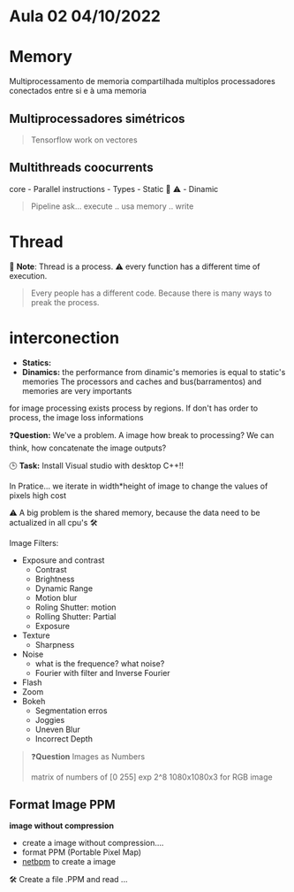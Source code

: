 # Aula 02 04/10/2022

# Memory

Multiprocessamento de memoria compartilhada
multiplos processadores conectados entre si e à uma memoria


## Multiprocessadores simétricos

> Tensorflow work on vectores

## Multithreads coocurrents
core
    - Parallel instructions
        - Types
          - Static :book: :warning:
          - Dinamic

> Pipeline ask... execute .. usa memory .. write


# Thread
:key: **Note**: Thread is a process. :warning: every function has a different time of execution.
> Every people has a different code. Because there is many ways to preak the process.

# interconection
  - **Statics:**  
  - **Dinamics:**
  the performance from dinamic's memories is equal to static's memories
  The processors and caches and bus(barramentos) and memories are very importants

for image processing exists process by regions. If don't has order to process, the image loss informations

:question:**Question:**  We've a problem. A image how break to processing? We can think, how concatenate the image outputs?

:clock3: **Task:** Install Visual studio with desktop C++!!

In Pratice...
    we iterate in width*height of image to change the values of pixels
    high cost

:warning: A big problem is the shared memory, because the data need to be actualized in all cpu's
:hammer_and_wrench:

Image Filters: 
  - Exposure and contrast
    - Contrast
    - Brightness
    - Dynamic Range
    - Motion blur
    - Roling Shutter: motion
    - Rolling Shutter: Partial
    - Exposure
  - Texture
    - Sharpness
  - Noise
    - what is the frequence? what noise?
    - Fourier with filter and Inverse Fourier
  - Flash
  - Zoom
  - Bokeh
    - Segmentation erros
    - Joggies
    - Uneven Blur
    - Incorrect Depth

>❓**Question**  Images as Numbers
>
>    matrix of numbers of [0 255] exp 2^8 
>    1080x1080x3 for RGB image

## Format Image PPM

**image without compression**

- create a image without compression....
- format PPM (Portable Pixel Map)
- [netbpm](https://en.wikipedia.org/wiki/Netpbm) to create a image

🛠️ Create a file .PPM and read ... 
